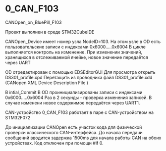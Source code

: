# 0_CAN_F103
CANOpen_on_BluePill_F103

Проект выполнен в среде STM32CubeIDE

CANOpen_Device имеет номер узла NodeID=103.
На этом узле в OD есть пользовательские записи с индексами 0x6000.....0x6004
В цикле выполняется контроль на изменение.
При изменении значений, хранящихся в отслеживаемой ячейке, новое значение передаётся через UART

OD отредактирован с помощью EDSEditorGUI
Для просмотра открыть DS301_profile.xpd
Перетащить из проводника файл DS301_profile.xdd (CANopen XML Device Description File )

В intial_Commit
В OD проинициализированы записи с индексами 0x6000.....0x6004
Раз в 2 секунды  - проверка изменения записей.
В случае изменени новое содержимое передаётся через UART1.

CAN-устройство 0_CAN_F103 работает в паре с CAN-устройством на STM32F072

До инициализации CANOpen есть участок кода для физической проверки классического CAN-интерфейса. 
До начала передачи сообщений вводится задержка 1500ms для начала работы CAN на обоих устройствах.
Код отключен при помощи #if 0.